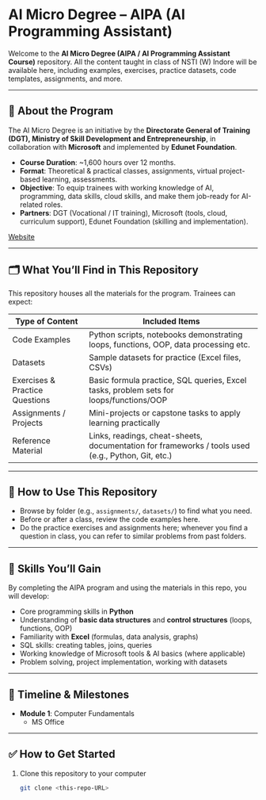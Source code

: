 # AI Micro Degree – AIPA (AI Programming Assistant)

Welcome to the **AI Micro Degree (AIPA / AI Programming Assistant Course)** repository. All the content taught in class of NSTI (W) Indore will be available here, including examples, exercises, practice datasets, code templates, assignments, and more.

---

## 📘 About the Program

The AI Micro Degree is an initiative by the **Directorate General of Training (DGT), Ministry of Skill Development and Entrepreneurship**, in collaboration with **Microsoft** and implemented by **Edunet Foundation**. 


- **Course Duration**: ~1,600 hours over 12 months.
- **Format**: Theoretical & practical classes, assignments, virtual project-based learning, assessments.
- **Objective**: To equip trainees with working knowledge of AI, programming, data skills, cloud skills, and make them job-ready for AI-related roles.
- **Partners**: DGT (Vocational / IT training), Microsoft (tools, cloud, curriculum support), Edunet Foundation (skilling and implementation).

[Website](https://aimicrodegree.org/)

---

## 🗂️ What You’ll Find in This Repository

This repository houses all the materials for the program. Trainees can expect:

| Type of Content | Included Items |
|------------------|-----------------|
| Code Examples | Python scripts, notebooks demonstrating loops, functions, OOP, data processing etc. |
| Datasets | Sample datasets for practice (Excel files, CSVs) |
| Exercises & Practice Questions | Basic formula practice, SQL queries, Excel tasks, problem sets for loops/functions/OOP |
| Assignments / Projects | Mini-projects or capstone tasks to apply learning practically |
| Reference Material | Links, readings, cheat-sheets, documentation for frameworks / tools used (e.g., Python, Git, etc.) |

---

## 🔧 How to Use This Repository

- Browse by folder (e.g., `assignments/`, `datasets/`) to find what you need.
- Before or after a class, review the code examples here.
- Do the practice exercises and assignments here; whenever you find a question in class, you can refer to similar problems from past folders.

---

## 🚀 Skills You’ll Gain

By completing the AIPA program and using the materials in this repo, you will develop:

- Core programming skills in **Python**  
- Understanding of **basic data structures** and **control structures** (loops, functions, OOP)  
- Familiarity with **Excel** (formulas, data analysis, graphs)  
- SQL skills: creating tables, joins, queries  
- Working knowledge of Microsoft tools & AI basics (where applicable)  
- Problem solving, project implementation, working with datasets  

---

## 📅 Timeline & Milestones

- **Module 1**: Computer Fundamentals  
    - MS Office
---

## ✅ How to Get Started

1. Clone this repository to your computer  
   ```bash
   git clone <this-repo‐URL>
